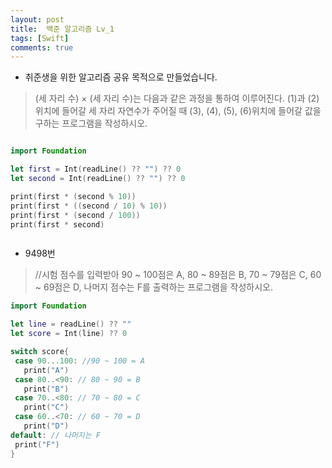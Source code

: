 ```yaml
---
layout: post
title:  백준 알고리즘 Lv_1
tags: [Swift]
comments: true
---
```



- 취준생을 위한 알고리즘 공유 목적으로 만들었습니다.


> (세 자리 수) × (세 자리 수)는 다음과 같은 과정을 통하여 이루어진다.
> (1)과 (2)위치에 들어갈 세 자리 자연수가 주어질 때 (3), (4), (5), (6)위치에 들어갈 값을 구하는 프로그램을 작성하시오.

```swift

import Foundation

let first = Int(readLine() ?? "") ?? 0 
let second = Int(readLine() ?? "") ?? 0

print(first * (second % 10)) 
print(first * ((second / 10) % 10)) 
print(first * (second / 100)) 
print(first * second)



```

- 9498번
 > //시험 점수를 입력받아 90 ~ 100점은 A, 80 ~ 89점은 B, 70 ~ 79점은 C, 60 ~ 69점은 D, 나머지 점수는 F를 출력하는 프로그램을 작성하시오.

 ```swift
import Foundation

let line = readLine() ?? ""
let score = Int(line) ?? 0

switch score{
  case 90...100: //90 ~ 100 = A
    print("A")
  case 80..<90: // 80 ~ 90 = B
    print("B")
  case 70..<80: // 70 ~ 80 = C
    print("C")
  case 60..<70: // 60 ~ 70 = D
    print("D")
default: // 나머지는 F
  print("F")
}
```




